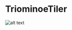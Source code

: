 # TriominoeTiler

![alt text](relative/tilerExample.png?raw=true "Tiler with tile at (6,1) removed")
